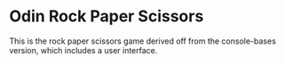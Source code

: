 #  Odin Rock Paper Scissors

This is the rock paper scissors game derived off from the console-bases version, which includes a user interface.
